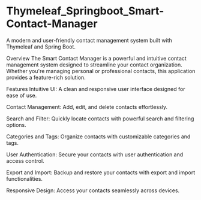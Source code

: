 # Thymeleaf_Springboot_Smart-Contact-Manager 
A modern and user-friendly contact management system built with Thymeleaf and Spring Boot.

Overview
The Smart Contact Manager is a powerful and intuitive contact management system designed to streamline your contact organization. Whether you're managing personal or professional contacts, this application provides a feature-rich solution.

Features
Intuitive UI: A clean and responsive user interface designed for ease of use.

Contact Management: Add, edit, and delete contacts effortlessly.

Search and Filter: Quickly locate contacts with powerful search and filtering options.

Categories and Tags: Organize contacts with customizable categories and tags.

User Authentication: Secure your contacts with user authentication and access control.

Export and Import: Backup and restore your contacts with export and import functionalities.

Responsive Design: Access your contacts seamlessly across devices.
